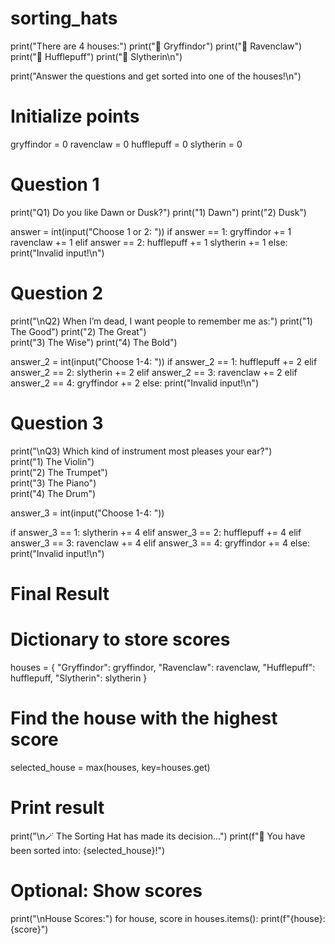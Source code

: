 # sorting_hats
print("There are 4 houses:")
print("🦁 Gryffindor")
print("🦅 Ravenclaw")
print("🦡 Hufflepuff")
print("🐍 Slytherin\n")

print("Answer the questions and get sorted into one of the houses!\n")

# Initialize points
gryffindor = 0
ravenclaw = 0
hufflepuff = 0 
slytherin = 0

# Question 1
print("Q1) Do you like Dawn or Dusk?")
print("1) Dawn")
print("2) Dusk")

answer = int(input("Choose 1 or 2: "))
if answer == 1:
  gryffindor += 1
  ravenclaw += 1
elif answer == 2:
  hufflepuff += 1
  slytherin += 1
else:
  print("Invalid input!\n")

# Question 2
print("\nQ2) When I’m dead, I want people to remember me as:")
print("1) The Good")
print("2) The Great")    
print("3) The Wise")
print("4) The Bold")

answer_2 = int(input("Choose 1-4: "))
if answer_2 == 1:
  hufflepuff += 2
elif answer_2 == 2:
  slytherin += 2
elif answer_2 == 3:
  ravenclaw += 2
elif answer_2 == 4:
  gryffindor += 2
else:
  print("Invalid input!\n")

# Question 3
print("\nQ3) Which kind of instrument most pleases your ear?")      
print("1) The Violin")      
print("2) The Trumpet")      
print("3) The Piano")      
print("4) The Drum") 

answer_3 = int(input("Choose 1-4: "))

if answer_3 == 1:
  slytherin += 4
elif answer_3 == 2:
  hufflepuff += 4
elif answer_3 == 3:
  ravenclaw += 4
elif answer_3 == 4:
  gryffindor += 4
else:
  print("Invalid input!\n")

# Final Result
# Dictionary to store scores
houses = {
    "Gryffindor": gryffindor,
    "Ravenclaw": ravenclaw,
    "Hufflepuff": hufflepuff,
    "Slytherin": slytherin
}

# Find the house with the highest score
selected_house = max(houses, key=houses.get)

# Print result
print("\n🪄 The Sorting Hat has made its decision...")
print(f"🎉 You have been sorted into: {selected_house}!")

# Optional: Show scores
print("\nHouse Scores:")
for house, score in houses.items():
    print(f"{house}: {score}")
